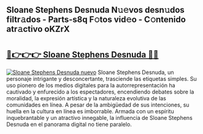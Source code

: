## Sloane Stephens Desnuda N𝚞𝚎vos desn𝚞dos filtr𝚊dos - Parts-s8q F𝚘tos vid𝚎o - C𝚘ntenido atr𝚊ctivo oKZrX

# <h2><a href="http://mb64dka.tromn.icu/?c=Sloane+Stephens+Desnuda">🔗👉👉👉 Sloane Stephens Desnuda 🔗🔗</a></h2>

[![Sloane Stephens Desnuda nuevo](https://i.imgur.com/pEAQMta.gif)](http://mb64dka.tromn.icu/?c=Sloane+Stephens+Desnuda)
Sloane Stephens Desnuda, un personaje intrigante y desconcertante, trasciende las etiquetas simples. Su uso pionero de los medios digitales para la autorrepresentación ha cautivado y enfurecido a los espectadores, encendiendo debates sobre la moralidad, la expresión artística y la naturaleza evolutiva de las comunidades en línea. A pesar de la ambigüedad de sus intenciones, su huella en la cultura en línea es imborrable. Armada con un espíritu inquebrantable y un atractivo innegable, la influencia de Sloane Stephens Desnuda en el panorama digital no tiene paralelo.
